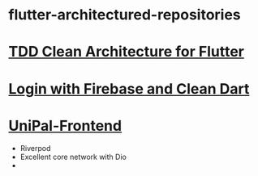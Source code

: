 # flutter-architectured-repositories

# [TDD Clean Architecture for Flutter](https://github.com/ResoCoder/flutter-tdd-clean-architecture-course)

# [Login with Firebase and Clean Dart](https://github.com/jacobaraujo7/login-firebase-clean-dart)

# [UniPal-Frontend](https://github.com/cyntaria/UniPal-Frontend)
- Riverpod
- Excellent core network with Dio
- 
